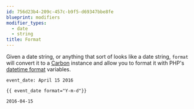 ```yaml
---
id: 756d23b4-209c-457c-b9f5-d69347bbe8fe
blueprint: modifiers
modifier_types:
  - date
  - string
title: Format
---
```

Given a date string, or anything that sort of looks like a date string, `format` will convert it to a [Carbon][carbon] instance and allow you to format it with PHP's [datetime format][datetime] variables.

```.language-yaml
event_date: April 15 2016
```

```
{{ event_date format="Y-m-d"}}
```

```.language-output
2016-04-15
```

[carbon]: http://carbon.nesbot.com
[datetime]: http://php.net/manual/en/function.date.php

